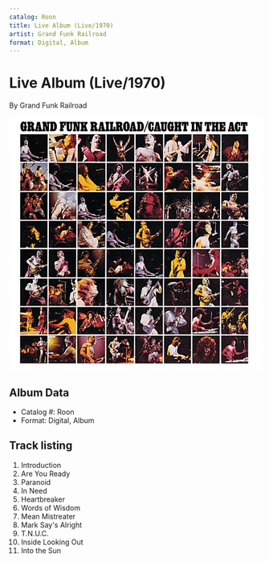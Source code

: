 ```yaml
---
catalog: Roon
title: Live Album (Live/1970)
artist: Grand Funk Railroad
format: Digital, Album
---
```


# Live Album (Live/1970)

By Grand Funk Railroad

![](../../assets/albumcovers/Grand_Funk_Railroad-Live_Album_Live-1970.png)

## Album Data

- Catalog #: Roon
- Format: Digital, Album


## Track listing


1. Introduction
2. Are You Ready
3. Paranoid
4. In Need
5. Heartbreaker
6. Words of Wisdom
7. Mean Mistreater
8. Mark Say's Alright
9. T.N.U.C.
10. Inside Looking Out
11. Into the Sun

